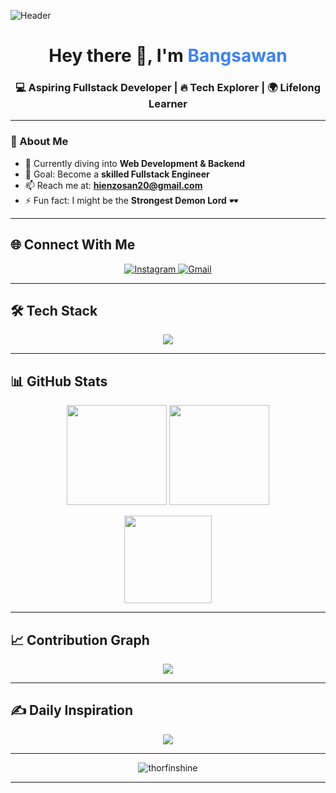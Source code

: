 <!-- Banner -->

![Header](https://i.pinimg.com/originals/37/4a/9c/374a9ce6182b7a8aafd8c6ea6b698ff3.gif)

<h1 align="center">Hey there 👋, I'm <span style="color:#3b82f6">Bangsawan</span></h1>
<h3 align="center">💻 Aspiring Fullstack Developer | 🔥 Tech Explorer | 🌍 Lifelong Learner</h3>

---

### 🚀 About Me

* 🌱 Currently diving into **Web Development & Backend**
* 🎯 Goal: Become a **skilled Fullstack Engineer**
* 📫 Reach me at: **[hienzosan20@gmail.com](mailto:hienzosan20@gmail.com)**
* ⚡ Fun fact: I might be the **Strongest Demon Lord** 🕶️

---

## 🌐 Connect With Me

<p align="center">
  <a href="https://instagram.com/muhakill" target="_blank">
    <img src="https://img.shields.io/badge/Instagram-%23FF0080.svg?style=for-the-badge&logo=instagram&logoColor=white" alt="Instagram"/>
  </a>
  <a href="mailto:hienzosan20@gmail.com" target="_blank">
    <img src="https://img.shields.io/badge/Gmail-%23D44638.svg?style=for-the-badge&logo=gmail&logoColor=white" alt="Gmail"/>
  </a>
</p>

---

## 🛠️ Tech Stack

<p align="center">
  <img src="https://skillicons.dev/icons?i=js,ts,java,python,html,css,bootstrap,react,nextjs,nodejs,linux" />
</p>

---

## 📊 GitHub Stats

<p align="center">
  <img src="https://github-readme-stats.vercel.app/api?username=thorfinshine&theme=tokyonight&hide_border=true&show_icons=true&count_private=true" height="160px"/>
  <img src="https://github-readme-streak-stats.herokuapp.com/?user=thorfinshine&theme=tokyonight&hide_border=true" height="160px"/>
</p>

<p align="center">
  <img src="https://github-readme-stats.vercel.app/api/top-langs/?username=thorfinshine&theme=tokyonight&hide_border=true&layout=compact" height="140px"/>
</p>

---

## 📈 Contribution Graph

<p align="center">
  <img src="https://github-readme-activity-graph.vercel.app/graph?username=thorfinshine&theme=tokyo-night&hide_border=true"/>
</p>

---

## ✍️ Daily Inspiration

<p align="center">
  <img src="https://quotes-github-readme.vercel.app/api?type=horizontal&theme=tokyonight" />
</p>

---

<p align="center">
  <img src="https://komarev.com/ghpvc/?username=thorfinshine&label=Profile%20views&color=0e75b6&style=flat" alt="thorfinshine" alt="Profile Views"/>
</p>

---

